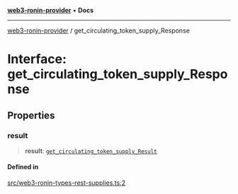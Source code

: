 [**web3-ronin-provider**](../README.md) • **Docs**

***

[web3-ronin-provider](../globals.md) / get\_circulating\_token\_supply\_Response

# Interface: get\_circulating\_token\_supply\_Response

## Properties

### result

> **result**: [`get_circulating_token_supply_Result`](get_circulating_token_supply_Result.md)

#### Defined in

[src/web3-ronin-types-rest-supplies.ts:2](https://github.com/chuacw/web3-ronin-provider/blob/7646ce38176c1dab59363eef0869f2efa34d498b/src/web3-ronin-types-rest-supplies.ts#L2)
